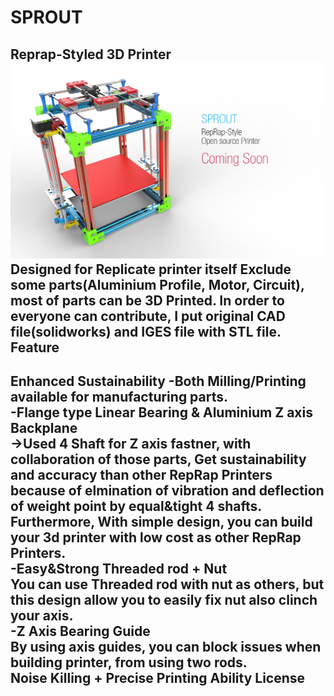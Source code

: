 # SPROUT
Reprap-Styled 3D Printer
![SPROUT](https://github.com/cheon7886/SPROUT/blob/master/Rendering_Image.jpg)  
Designed for Replicate printer itself
Exclude some parts(Aluminium Profile, Motor, Circuit), most of parts can be 3D Printed.
In order to everyone can contribute, I put original CAD file(solidworks) and IGES file with STL file.
Feature
-
**Enhanced Sustainability**
-Both Milling/Printing available for manufacturing parts.  
-Flange type Linear Bearing & Aluminium Z axis Backplane  
->Used 4 Shaft for Z axis fastner, with collaboration of those parts, Get sustainability and accuracy than other RepRap Printers because of elmination of vibration and deflection of weight point by equal&tight 4 shafts.  
Furthermore, With simple design, you can build your 3d printer with low cost as other RepRap Printers.  
-Easy&Strong Threaded rod + Nut  
You can use Threaded rod with nut as others, but this design allow you to easily fix nut also clinch your axis.  
-Z Axis Bearing Guide   
By using axis guides, you can block issues when building printer, from using two rods.  
**Noise Killing + Precise Printing Ability**
License
-
